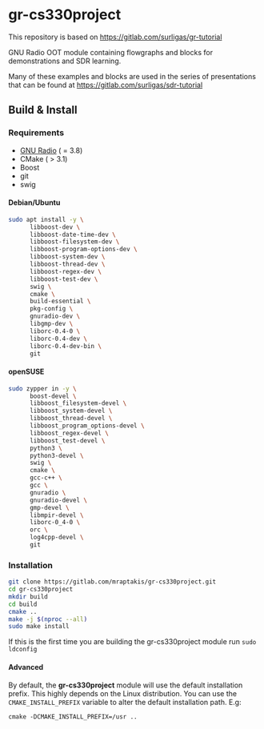 # gr-cs330project

This repository is based on https://gitlab.com/surligas/gr-tutorial

GNU Radio OOT module containing flowgraphs and blocks for demonstrations 
and SDR learning.

Many of these examples and blocks are used in the series of presentations that 
can be found at https://gitlab.com/surligas/sdr-tutorial

## Build & Install

### Requirements
* [GNU Radio](https://wiki.gnuradio.org/index.php/InstallingGR) ( = 3.8)
* CMake ( > 3.1)
* Boost
* git
* swig

#### Debian/Ubuntu 
```bash
sudo apt install -y \
      libboost-dev \
      libboost-date-time-dev \
      libboost-filesystem-dev \
      libboost-program-options-dev \
      libboost-system-dev \
      libboost-thread-dev \
      libboost-regex-dev \
      libboost-test-dev \
      swig \
      cmake \
      build-essential \
      pkg-config \
      gnuradio-dev \
      libgmp-dev \
      liborc-0.4-0 \
      liborc-0.4-dev \
      liborc-0.4-dev-bin \
      git
```

#### openSUSE 
```bash
sudo zypper in -y \
      boost-devel \
      libboost_filesystem-devel \
      libboost_system-devel \
      libboost_thread-devel \
      libboost_program_options-devel \
      libboost_regex-devel \
      libboost_test-devel \
      python3 \
      python3-devel \
      swig \
      cmake \
      gcc-c++ \
      gcc \
      gnuradio \
      gnuradio-devel \
      gmp-devel \
      libmpir-devel \
      liborc-0_4-0 \
      orc \
      log4cpp-devel \
      git
```

### Installation

```bash
git clone https://gitlab.com/mraptakis/gr-cs330project.git
cd gr-cs330project
mkdir build
cd build
cmake ..
make -j $(nproc --all)
sudo make install
```

If this is the first time you are building the gr-cs330project module run
`sudo ldconfig`

#### Advanced
By default, the **gr-cs330project** module will use the default installation prefix.
This highly depends on the Linux distribution. You can use the `CMAKE_INSTALL_PREFIX`
variable to alter the default installation path.
E.g:

`cmake -DCMAKE_INSTALL_PREFIX=/usr ..`




